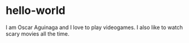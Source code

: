 # hello-world
I am Oscar Aguinaga and I love to play videogames. I also like to watch scary movies all the time. 
